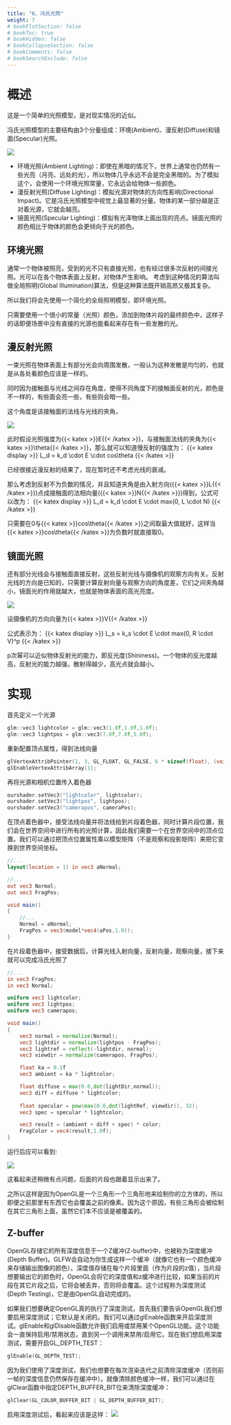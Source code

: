 ```yaml
---
title: "6、冯氏光照"
weight: 7
# bookFlatSection: false
# bookToc: true
# bookHidden: false
# bookCollapseSection: false
# bookComments: false
# bookSearchExclude: false
---
```


# 概述

这是一个简单的光照模型，是对现实情况的近似。

冯氏光照模型的主要结构由3个分量组成：环境(Ambient)、漫反射(Diffuse)和镜面(Specular)光照。

![](https://cdn.jsdelivr.net/gh/Pixel-ALlydog/blog-img/opengl/basic_lighting_phong.png)

- 环境光照(Ambient Lighting)：即使在黑暗的情况下，世界上通常也仍然有一些光亮（月亮、远处的光），所以物体几乎永远不会是完全黑暗的。为了模拟这个，会使用一个环境光照常量，它永远会给物体一些颜色。
- 漫反射光照(Diffuse Lighting)：模拟光源对物体的方向性影响(Directional Impact)。它是冯氏光照模型中视觉上最显著的分量。物体的某一部分越是正对着光源，它就会越亮。
- 镜面光照(Specular Lighting)：模拟有光泽物体上面出现的亮点。镜面光照的颜色相比于物体的颜色会更倾向于光的颜色。


## 环境光照

通常一个物体被照亮，受到的光不只有直接光照，也有经过很多次反射的间接光照。光可以在各个物体表面上反射，对物体产生影响。
考虑到这种情况的算法叫做全局照明(Global Illumination)算法，但是这种算法既开销高昂又极其复杂。

所以我们将会先使用一个简化的全局照明模型，即环境光照。

只需要使用一个很小的常量（光照）颜色，添加到物体片段的最终颜色中，这样子的话即便场景中没有直接的光源也能看起来存在有一些发散的光。

## 漫反射光照

一束光照在物体表面上有部分光会向周围发散，一般认为这种发散是均匀的，也就是从各处看颜色应该是一样的。

同时因为接触面与光线之间存在角度，使得不同角度下的接触面反射的光，颜色是不一样的，有些面会亮一些，有些则会暗一些。

这个角度是该接触面的法线与光线的夹角。

![](https://cdn.jsdelivr.net/gh/Pixel-ALlydog/blog-img/opengl/diffuse_light.png)

此时假设光照强度为{{< katex >}}E{{< /katex >}}，与接触面法线的夹角为{{< katex >}}\theta{{< /katex >}}，那么就可以知道慢反射的强度为：
{{< katex display >}}
L_d = k_d \cdot E \cdot cos\theta
{{< /katex >}}

已经很接近漫反射的结果了，现在暂时还不考虑光线的衰减。

那么考虑到反射不为负数的情况，并且知道夹角是由入射方向({{< katex >}}L{{< /katex >}})点成接触面的法相向量({{< katex >}}N{{< /katex >}})得到，公式可以改为：
{{< katex display >}}
L_d = k_d \cdot E \cdot max(0, L \cdot N)
{{< /katex >}}

只需要在0与{{< katex >}}cos\theta{{< /katex >}}之间取最大值就好，这样当{{< katex >}}cos\theta{{< /katex >}}为负数时就直接取0。


## 镜面光照

还有部分光线会与接触面直接反射，这些反射光线与摄像机的观察方向有关。反射光线的方向是已知的，只需要计算反射向量与观察方向的角度差，它们之间夹角越小，镜面光的作用就越大，也就是物体表面的高光亮度。

![](https://cdn.jsdelivr.net/gh/Pixel-ALlydog/blog-img/opengl/basic_lighting_specular_theory.png)

设摄像机的方向向量为{{< katex >}}V{{< /katex >}}

公式表示为：
{{< katex display >}}
L_s = k_s \cdot E \cdot max(0, R \cdot V)^p
{{< /katex >}}

p次幂可以近似物体反射光的能力，即反光度(Shininess)。一个物体的反光度越高，反射光的能力越强，散射得越少，高光点就会越小。


# 实现
首先定义一个光源
```c++
glm::vec3 lightcolor = glm::vec3(1.0f,1.0f,1.0f);
glm::vec3 lightpos = glm::vec3(7.0f,7.0f,5.0f);
```

重新配置顶点属性，得到法线向量
```c++
glVertexAttribPointer(1, 3, GL_FLOAT, GL_FALSE, 6 * sizeof(float), (void*)(3 * sizeof(float)));
glEnableVertexAttribArray(1);
```

再将光源和相机位置传入着色器
```c++
ourshader.setVec3("lightcolor", lightcolor);
ourshader.setVec3("lightpos", lightpos);
ourshader.setVec3("camerapos", cameraPos);
```

在顶点着色器中，接受法线向量并将法线给到片段着色器，同时计算片段位置，我们会在世界空间中进行所有的光照计算，因此我们需要一个在世界空间中的顶点位置。我们可以通过把顶点位置属性乘以模型矩阵（不是观察和投影矩阵）来把它变换到世界空间坐标。
```glsl
//...
layout(location = 1) in vec3 aNormal;

//...
out vec3 Normal;
out vec3 FragPos;

void main()
{
    //...
    Normal = aNormal;
    FragPos = vec3(model*vec4(aPos,1.0));
}
```

在片段着色器中，接受数据后，计算光线入射向量，反射向量，观察向量，接下来就可以完成冯氏光照了
```glsl
//...
in vec3 FragPos;
in vec3 Normal;

uniform vec3 lightcolor;
uniform vec3 lightpos;
uniform vec3 camerapos;

void main()
{
    vec3 normal = normalize(Normal);
    vec3 lightdir = normalize(lightpos - FragPos);
    vec3 lightref = reflect(-lightdir, normal);
    vec3 viewdir = normalize(camerapos, FragPos);

    float ka = 0.1f
    vec3 ambient = ka * lightcolor;

    float diffuse = max(0.0,dot(lightDir,normal));
	vec3 diff = diffuse * lightcolor;
	
	float specular = pow(max(0.0,dot(lightRef, viewdir)), 32);
	vec3 spec = specular * lightcolor;

	vec3 result = (ambient + diff + spec) * color;
	FragColor = vec4(result,1.0f);
}
```

运行后应可以看到:

![](https://cdn.jsdelivr.net/gh/Pixel-ALlydog/blog-img/opengl/phong_lighting.png)

这看起来还稍微有点问题，后面的片段也跟着显示出来了。

之所以这样是因为OpenGL是一个三角形一个三角形地来绘制你的立方体的，所以即便之前那里有东西它也会覆盖之前的像素。因为这个原因，有些三角形会被绘制在其它三角形上面，虽然它们本不应该是被覆盖的。


## Z-buffer

OpenGL存储它的所有深度信息于一个Z缓冲(Z-buffer)中，也被称为深度缓冲(Depth Buffer)。GLFW会自动为你生成这样一个缓冲（就像它也有一个颜色缓冲来存储输出图像的颜色）。深度值存储在每个片段里面（作为片段的z值），当片段想要输出它的颜色时，OpenGL会将它的深度值和z缓冲进行比较，如果当前的片段在其它片段之后，它将会被丢弃，否则将会覆盖。这个过程称为深度测试(Depth Testing)，它是由OpenGL自动完成的。

如果我们想要确定OpenGL真的执行了深度测试，首先我们要告诉OpenGL我们想要启用深度测试；它默认是关闭的。我们可以通过glEnable函数来开启深度测试。glEnable和glDisable函数允许我们启用或禁用某个OpenGL功能。这个功能会一直保持启用/禁用状态，直到另一个调用来禁用/启用它。现在我们想启用深度测试，需要开启GL_DEPTH_TEST：
```c++
glEnable(GL_DEPTH_TEST);
```
因为我们使用了深度测试，我们也想要在每次渲染迭代之前清除深度缓冲（否则前一帧的深度信息仍然保存在缓冲中）。就像清除颜色缓冲一样，我们可以通过在glClear函数中指定DEPTH_BUFFER_BIT位来清除深度缓冲：
```c++
glClear(GL_COLOR_BUFFER_BIT | GL_DEPTH_BUFFER_BIT);
```

启用深度测试后，看起来应该是这样：
![](https://cdn.jsdelivr.net/gh/Pixel-ALlydog/blog-img/opengl/phong_lighting_depth.png)
